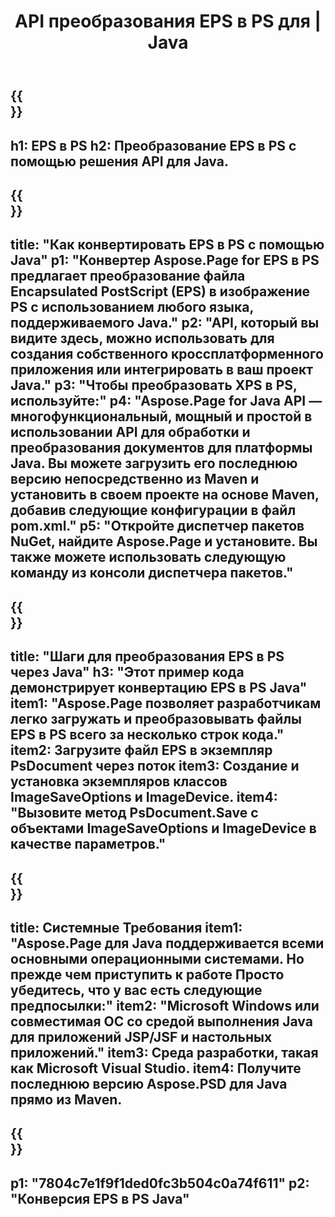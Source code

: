 ﻿---
translation: true
template: /_templates/_conversion-child-java.md
title: API преобразования EPS в PS для | Java
url: /java/conversion/eps-to-ps/
description: Пример кода преобразования Java для формата EPS в файл PS. Используйте этот пример кода для преобразования EPS в PS в любом веб-приложении или приложении для рабочего стола на основе Java.
informat: EPS
outformat: PS
otherformats: XPS PS
---

{{<section banner>}}
---
h1: EPS в PS
h2: Преобразование EPS в PS с помощью решения API для Java.
---

{{<section overview>}}
---
title: "Как конвертировать EPS в PS с помощью Java"
p1: "Конвертер Aspose.Page for EPS в PS предлагает преобразование файла Encapsulated PostScript (EPS) в изображение PS с использованием любого языка, поддерживаемого Java."
p2: "API, который вы видите здесь, можно использовать для создания собственного кроссплатформенного приложения или интегрировать в ваш проект Java."
p3: "Чтобы преобразовать XPS в PS, используйте:"
p4: "Aspose.Page for Java API — многофункциональный, мощный и простой в использовании API для обработки и преобразования документов для платформы Java. Вы можете загрузить его последнюю версию непосредственно из Maven и установить в своем проекте на основе Maven, добавив следующие конфигурации в файл pom.xml."
p5: "Откройте диспетчер пакетов NuGet, найдите Aspose.Page и установите. Вы также можете использовать следующую команду из консоли диспетчера пакетов."
---

{{<section feature1>}}
---
title: "Шаги для преобразования EPS в PS через Java"
h3: "Этот пример кода демонстрирует конвертацию EPS в PS Java"
item1: "Aspose.Page позволяет разработчикам легко загружать и преобразовывать файлы EPS в PS всего за несколько строк кода."
item2: Загрузите файл EPS в экземпляр PsDocument через поток
item3: Создание и установка экземпляров классов ImageSaveOptions и ImageDevice.
item4: "Вызовите метод PsDocument.Save с объектами ImageSaveOptions и ImageDevice в качестве параметров."
---

{{<section feature2>}}
---
title: Системные Требования
item1: "Aspose.Page для Java поддерживается всеми основными операционными системами. Но прежде чем приступить к работе Просто убедитесь, что у вас есть следующие предпосылки:"
item2: "Microsoft Windows или совместимая ОС со средой выполнения Java для приложений JSP/JSF и настольных приложений."
item3: Среда разработки, такая как Microsoft Visual Studio.
item4: Получите последнюю версию Aspose.PSD для Java прямо из Maven.
---

{{<section gist>}}
---
p1: "7804c7e1f9f1ded0fc3b504c0a74f611"
p2: "Конверсия EPS в PS Java"
---

